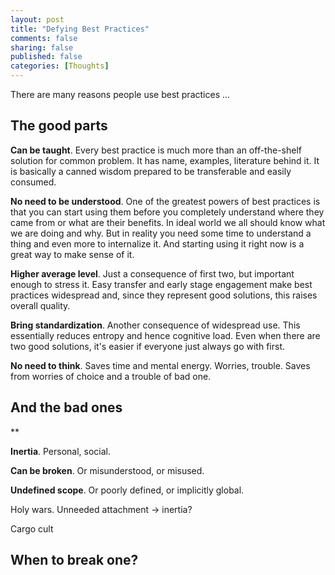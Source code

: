 ```yaml
---
layout: post
title: "Defying Best Practices"
comments: false
sharing: false
published: false
categories: [Thoughts]
---
```


There are many reasons people use best practices ...


## The good parts

<!-- **Canned wisdom**. Transferable -->

**Can be taught**. Every best practice is much more than an off-the-shelf solution for common problem. It has name, examples, literature behind it. It is basically a canned wisdom prepared to be transferable and easily consumed.

**No need to be understood**. One of the greatest powers of best practices is that you can start using them before you completely understand where they came from or what are their benefits. In ideal world we all should know what we are doing and why. But in reality you need some time to understand a thing and even more to internalize it. And starting using it right now is a great way to make sense of it.

**Higher average level**. Just a consequence of first two, but important enough to stress it. Easy transfer and early stage engagement make best practices widespread and, since they represent good solutions, this raises overall quality.

**Bring standardization**. Another consequence of widespread use. This essentially reduces entropy and hence cognitive load. Even when there are two good solutions, it's easier if everyone just always go with first.

**No need to think**. Saves time and mental energy. Worries, trouble. Saves from worries of choice and a trouble of bad one.


## And the bad ones

**

**Inertia**. Personal, social.

**Can be broken**. Or misunderstood, or misused.

**Undefined scope**. Or poorly defined, or implicitly global.

Holy wars. Unneeded attachment -> inertia?

Cargo cult


## When to break one?
